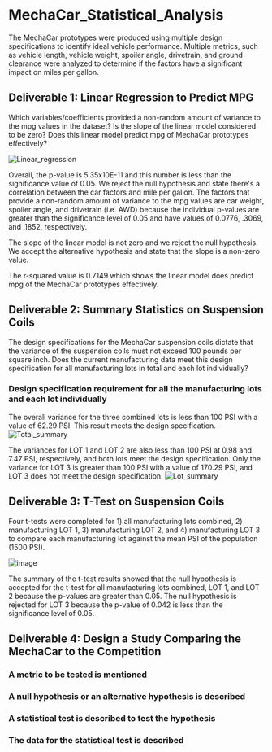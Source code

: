 # MechaCar_Statistical_Analysis
The MechaCar prototypes were produced using multiple design specifications to identify ideal vehicle performance. Multiple metrics, such as vehicle length, vehicle weight, spoiler angle, drivetrain, and ground clearance were analyzed to determine if the factors have a significant impact on miles per gallon.

## Deliverable 1: Linear Regression to Predict MPG
Which variables/coefficients provided a non-random amount of variance to the mpg values in the dataset?
Is the slope of the linear model considered to be zero?
Does this linear model predict mpg of MechaCar prototypes effectively?

![Linear_regression](https://user-images.githubusercontent.com/69759624/102735097-26387b80-4307-11eb-8ca5-a8e64d024539.PNG)

Overall, the p-value is 5.35x10E-11 and this number is less than the significance value of 0.05. We reject the null hypothesis and state there's a correlation between the car factors and mile per gallon. The factors that provide a non-random amount of variance to the mpg values are car weight, spoiler angle, and drivetrain (i.e. AWD) because the individual p-values are greater than the significance level of 0.05 and have values of 0.0776, .3069, and .1852, respectively.

The slope of the linear model is not zero and we reject the null hypothesis. We accept the alternative hypothesis and state that the slope is a non-zero value.

The r-squared value is 0.7149 which shows the linear model does predict mpg of the MechaCar prototypes effectively.

## Deliverable 2: Summary Statistics on Suspension Coils

The design specifications for the MechaCar suspension coils dictate that the variance of the suspension coils must not exceed 100 pounds per square inch. Does the current manufacturing data meet this design specification for all manufacturing lots in total and each lot individually?

### Design specification requirement for all the manufacturing lots and each lot individually
The overall variance for the three combined lots is less than 100 PSI with a value of 62.29 PSI. This result meets the design specification.
![Total_summary](https://user-images.githubusercontent.com/69759624/102734267-0d2ecb00-4305-11eb-90f1-97bef5d1af11.PNG)

The variances for LOT 1 and LOT 2 are also less than 100 PSI at 0.98 and 7.47 PSI, respectively, and both lots meet the design specification. Only the variance for LOT 3 is greater than 100 PSI with a value of 170.29 PSI, and LOT 3 does not meet the design specification.
![Lot_summary](https://user-images.githubusercontent.com/69759624/102734707-1cfadf00-4306-11eb-9173-9bf9b7f03433.PNG)

## Deliverable 3: T-Test on Suspension Coils
Four t-tests were completed for 1) all manufacturing lots combined, 2) manufacturing LOT 1, 3) manufacturing LOT 2, and 4) manufacturing LOT 3 to compare each manufacturing lot against the mean PSI of the population (1500 PSI).

![image](https://user-images.githubusercontent.com/69759624/102735639-9398dc00-4308-11eb-960a-ee0ef12908c1.png)

The summary of the t-test results showed that the null hypothesis is accepted for the t-test for all manufacturing lots combined, LOT 1, and LOT 2 because the p-values are greater than 0.05. The null hypothesis is rejected for LOT 3 because the p-value of 0.042 is less than the significance level of 0.05.

## Deliverable 4: Design a Study Comparing the MechaCar to the Competition
### A metric to be tested is mentioned
### A null hypothesis or an alternative hypothesis is described
### A statistical test is described to test the hypothesis
### The data for the statistical test is described

